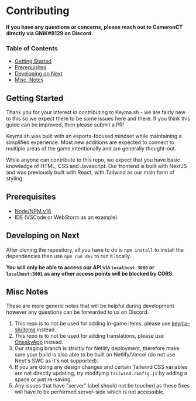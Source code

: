 # Contributing 

**If you have any questions or concerns, please reach out to CameronCT directly via GNiK#8129 on Discord.**

### Table of Contents

- [Getting Started](#getting-started)
- [Prerequisites](#prerequisites)
- [Developing on Next](#developing-on-next)
- [Misc. Notes](#misc-notes)

## Getting Started

Thank you for your interest in contributing to Keyma.sh - we are fairly new to this so we expect there to be some issues here and there. If you think this guide can be improved, then please submit a PR!

Keyma.sh was built with an esports-focused mindset while maintaining a simplified experience. Most new additions are expected to connect to multiple areas of the game intentionally and are generally thought-out.

While anyone can contribute to this repo, we expect that you have basic knowledge of HTML, CSS and Javascript. Our frontend is built with NextJS and was previously built with React, with Tailwind as our main form of styling.

## Prerequisites

- [Node/NPM v16](https://nodejs.org/en/download/)
- IDE (VSCode or WebStorm as an example)

## Developing on Next

After cloning the repository, all you have to do is `npm install` to install the dependencies then use `npm run dev` to run it locally.

**You will only be able to access our API via `localhost:3000` or `localhost:3001` as any other access points will be blocked by CORS.**

## Misc Notes

These are more generic notes that will be helpful during development however any questions can be forwarded to us on Discord.

1. This repo is to not be used for adding in-game items, please use [keyma-sh/items](https://github.com/keyma-sh/items) instead.
2. This repo is to not be used for adding translations, please use [OneskyApp](https://keymash.oneskyapp.com) instead.
3. Our staging branch is strictly for Netlify deployment, therefore make sure your build is also able to be built on Netlify/Vercel (do not use Next's SWC as it's not supported).
4. If you are doing any design changes and certain Tailwind CSS variables are not directly updating, try modifying `tailwind.config.js` by adding a space or just re-saving.
5. Any issues that have "server" label should not be touched as these fixes will have to be performed server-side which is not accessible.
